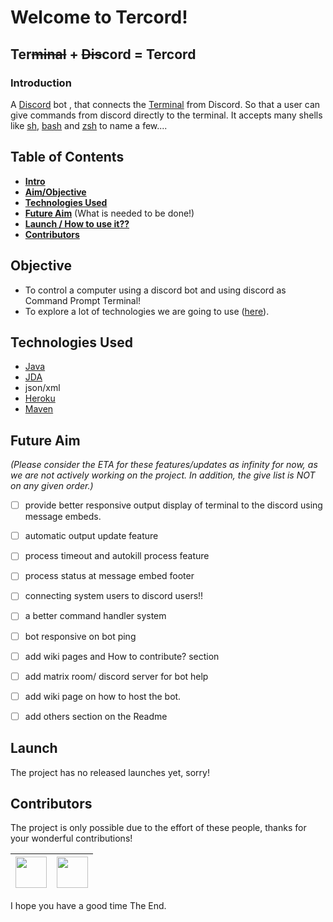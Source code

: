 # Welcome to Tercord!
## Ter~~minal~~ +  ~~Dis~~cord = Tercord

### Introduction

A [Discord](https://en.wikipedia.org/wiki/Discord_%28software%29) bot , that connects the [Terminal](https://en.wikipedia.org/wiki/Computer_terminal) from Discord. So that a user can give commands from discord directly to the terminal.
It accepts many shells like [sh](https://en.wikipedia.org/wiki/Bourne_shell), [bash](https://en.wikipedia.org/wiki/Bash_%28Unix_shell%29) and [zsh](https://en.wikipedia.org/wiki/Z_shell) to name a few....

## Table of Contents
 - **[Intro](#intro)**
 - **[Aim/Objective](#objective)**
 - **[Technologies Used](#technologies-used)**
 - **[Future Aim](#future-aim)** (What is needed to be done!)
 - **[Launch / How to use it??](#launch)**
 - **[Contributors](#contributors)**


## Objective

 - To control a computer using a discord bot and using discord as Command Prompt Terminal!
- To explore a lot of technologies we are going to use ([here](#technologies-used)).

## Technologies Used

 - [Java](https://openjdk.java.net/)
 - [JDA](https://github.com/DV8FromTheWorld/JDA)
 - json/xml
 - [Heroku](https://en.wikipedia.org/wiki/Heroku)
 - [Maven](https://maven.apache.org/)

## Future Aim
*(Please consider the ETA for these features/updates as infinity for now, as we are not actively working on the project. In addition, the give list is NOT on any given order.)*
- [ ] provide better responsive output display of terminal to the discord using message embeds.
- [ ] automatic output update feature
- [ ] process timeout and autokill process feature
- [ ] process status at message embed footer
- [ ] connecting system users to discord users!!
- [ ] a better command handler system
- [ ] bot responsive on bot ping
- [ ] add wiki pages and How to contribute? section
- [ ] add matrix room/ discord server for bot help
- [ ] add wiki page on how to host the bot.
- [ ] add others section on the Readme


## Launch
The project has no released launches yet, sorry!

## Contributors
The project is only possible due to the effort of these people, thanks for your wonderful contributions!

| [<img src="https://github.com/SudhanshuSingh6.png?size=50" width="50"/>](https://github.com/SudhanshuSingh6)| [<img src="https://github.com/AryanGitHub.png?size=50" width="50"/>](https://github.com/AryanGitHub)  |
| -------- | -------- |


I hope you have a good time
The End.
